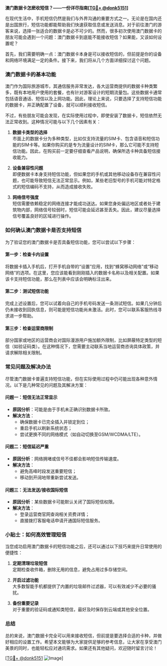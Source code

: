 **澳门数据卡怎麽收短信？——一份详尽指南[[TG💪+ @donk5151](https://t.me/s/donk5151)]**

在现代生活中，手机短信仍然是我们与外界沟通的重要方式之一。无论是在国内还是出国旅行，短信功能都能帮助我们快速获取信息或发送消息。对于前往澳门的游客来说，选择一张适合的数据卡是必不可少的。然而，很多初次使用澳门数据卡的朋友可能会遇到一个问题：澳门数据卡到底能不能接收短信？如果能，又该如何设置呢？

首先，我们需要明确一点：澳门数据卡本身是可以接收短信的，但前提是你的设备和网络环境满足一定的条件。接下来，我们将从几个方面详细探讨这个问题。

### **澳门数据卡的基本功能**
澳门作为国际旅游城市，其通信服务非常发达，各大运营商提供的数据卡种类繁多，既有本地用户使用的套餐，也有针对游客设计的短期流量包。这些数据卡通常包括语音通话、短信以及上网功能。因此，理论上来说，只要选择了支持短信功能的数据卡，并正确配置了设备，就可以顺利接收短信。

不过，有些朋友可能会发现，在实际使用过程中，即使安装了数据卡，短信依然无法正常收到。这种情况可能与以下几个因素有关：

1. **数据卡类型的选择**  
   市面上的数据卡分为多种类型，比如仅支持流量的SIM卡、包含语音和短信功能的SIM卡等。如果你购买的是专为流量设计的SIM卡，那么它可能不支持短信功能。因此，在购买前一定要仔细查看产品说明，确保所选卡种具备短信接收能力。

2. **设备兼容性问题**  
   即便数据卡本身支持短信功能，但如果您的手机或其他移动设备存在兼容性问题，也可能导致短信无法正常显示。例如，某些老旧型号的手机可能对特定格式的短信编码不支持，从而造成接收失败。

3. **网络信号强度**  
   短信需要依赖稳定的网络连接才能成功送达。如果您身处偏远地区或者处于建筑物内部，网络信号较弱时，短信可能会延迟甚至丢失。因此，建议尽量选择信号覆盖良好的区域进行操作。

### **如何确认澳门数据卡是否支持短信**
为了验证您的澳门数据卡是否具备短信功能，您可以尝试以下步骤：

#### **第一步：检查卡内设置**
将数据卡插入手机后，打开手机自带的“设置”应用，找到“蜂窝移动网络”或“移动网络”的选项。在这里，您应该能看到刚刚插入的数据卡名称以及相关配置。如果该卡支持短信功能，那么在列表中应该会明确标注出来。

#### **第二步：测试短信功能**
完成上述设置后，您可以试着向自己的手机号码发送一条测试短信。如果几分钟后仍未接收到回执信息，则可能是短信功能尚未激活。此时，您可以联系客服热线寻求进一步帮助。

#### **第三步：检查运营商限制**
部分国家或地区的运营商会对国际漫游用户施加额外限制，比如屏蔽特定类型的短信（如验证码类）。在这种情况下，您需要主动联系当地运营商咨询具体政策，并请求解除相关限制。

### **常见问题及解决办法**
尽管澳门数据卡普遍支持短信功能，但在实际使用过程中仍可能出现各种意外情况。以下是几种常见的问题及其解决方案：

#### **问题一：短信无法正常显示**
- **原因分析**：可能是由于手机未正确识别数据卡所致。
- **解决方法**：
  - 确保数据卡已完全插入并锁定到位；
  - 重启手机以刷新系统状态；
  - 尝试更换不同的网络模式（如自动切换至GSM/WCDMA/LTE）。

#### **问题二：短信延迟严重**
- **原因分析**：网络拥堵或信号不佳都会影响短信传输速度。
- **解决方法**：
  - 避免高峰时段发送重要短信；
  - 移动到开阔地带重新尝试发送。

#### **问题三：无法发送/接收国际短信**
- **原因分析**：某些数据卡可能默认关闭了国际短信权限。
- **解决方法**：
  - 登录运营商官网查询相关资费详情；
  - 直接拨打客服电话申请开通国际短信服务。

### **小贴士：如何高效管理短信**
当您成功启用澳门数据卡的短信功能之后，还可以通过以下技巧来提升日常使用的便捷性：

1. **定期清理垃圾短信**  
   定期检查收件箱，删除无用的信息，避免占用过多存储空间。

2. **开启过滤功能**  
   大多数智能手机都提供了内置的垃圾邮件过滤器，可以有效减少不必要的骚扰。

3. **备份重要记录**  
   对于重要的验证码或通知类短信，最好及时保存到云端或其他安全位置。

### **总结**
总的来说，澳门数据卡完全可以用来接收短信，但前提是要选择合适的卡种，并做好相应的设置工作。希望本文能够为大家提供足够的参考信息，让大家在享受澳门美景的同时，也能轻松应对通讯需求。如果还有其他疑问，欢迎随时留言讨论！

[[TG💪+ @donk5151](https://t.me/s/donk5151) ![Image](https://i.postimg.cc/rwNCRYN7/Snipaste-2025-04-30-17-27-05.png)]